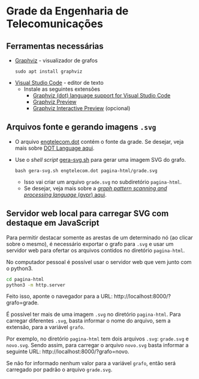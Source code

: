 # Grade da Engenharia de Telecomunicações

## Ferramentas necessárias

- [Graphviz](https://www.graphviz.org/) - visualizador de grafos
  ```shell
  sudo apt install graphviz
  ```
- [Visual Studio Code](https://code.visualstudio.com/) - editor de texto
  - Instale as seguintes extensões
    - [Graphviz (dot) language support for Visual Studio Code](https://marketplace.visualstudio.com/items?itemName=Stephanvs.dot)
    - [Graphviz Preview](https://marketplace.visualstudio.com/items?itemName=EFanZh.graphviz-preview)
    - [Graphviz Interactive Preview](https://marketplace.visualstudio.com/items?itemName=tintinweb.graphviz-interactive-preview) (opcional)

## Arquivos fonte e gerando imagens `.svg`

- O arquivo [engtelecom.dot](engtelecom.dot) contém o fonte da grade. Se desejar, veja mais sobre [DOT Language aqui](https://www.graphviz.org/documentation/).

- Use o *shell script* [gera-svg.sh](gera-svg.sh) para gerar uma imagem SVG do grafo.
  ```shell
  bash gera-svg.sh engtelecom.dot pagina-html/grade.svg
  ```
  - Isso vai criar um arquivo `grade.svg` no subdiretório `pagina-html`.
  - Se desejar, veja mais sobre a [*graph pattern scanning and processing language* (gvpr) aqui](https://www.mankier.com/1/gvpr).

## Servidor web local para carregar SVG com destaque em JavaScript

Para permitir destacar somente as arestas de um determinado nó (ao clicar sobre o mesmo), é necessário exportar o grafo para `.svg` e usar um servidor web para ofertar os arquivos contidos no diretório `pagina-html`. 

No computador pessoal é possível usar o servidor web que vem junto com o python3.

```bash
cd pagina-html
python3 -m http.server
```

Feito isso, aponte o navegador para a URL: http://localhost:8000/?grafo=grade. 

É possível ter mais de uma imagem `.svg` no diretório `pagina-html`. Para carregar diferentes `.svg`, basta informar o nome do arquivo, sem a extensão, para a variável `grafo`. 

Por exemplo, no diretório `pagina-html` tem dois arquivos `.svg`: `grade.svg` e `novo.svg`. Sendo assim, para carregar o arquivo `novo.svg` basta informar a seguinte URL: http://localhost:8000/?grafo=novo.

Se não for informado nenhum valor para a variável `grafo`, então será carregado por padrão o arquivo `grade.svg`.
